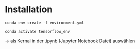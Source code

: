 # Installation

``conda env create -f environment.yml``

``conda activate tensorflow_env``

-> als Kernal in der .ipynb (Jupyter Notebook Datei) auswählen